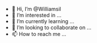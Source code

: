 - 👋 Hi, I’m @Williamsil
- 👀 I’m interested in ...
- 🌱 I’m currently learning ...
- 💞️ I’m looking to collaborate on ...
- 📫 How to reach me ...

<!---
Williamsil/Williamsil is a ✨ special ✨ repository because its `README.md` (this file) appears on your GitHub profile.
You can click the Preview link to take a look at your changes.
--->

